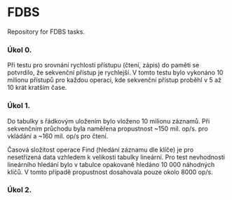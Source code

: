 # FDBS

Repository for FDBS tasks.

### Úkol 0.
Při testu pro srovnání rychlosti přístupu (čtení, zápis) do paměti se potvrdilo, že sekvenční přístup je rychlejší. V tomto testu bylo vykonáno 10 milionu přístupů pro každou operaci, kde sekvenční přístup proběhl v 5 až 10 krát kratším čase.

### Úkol 1.
Do tabulky s řádkovým uložením bylo vloženo 10 milionu záznamů. Při sekvenčním průchodu byla naměřena propustnost ~150 mil. op/s. pro vkládání a ~160 mil. op/s pro čtení.

Časová složitost operace Find (hledání záznamu dle klíče) je pro nesetřízená data vzhledem k  velikosti tabulky lineární. Pro test nevhodnosti lineárního hledání bylo v tabulce opakovaně hledáno 10 000 náhodných klíčů. V tomto případě propustnost dosahovala pouze okolo 8000 op/s.

### Úkol 2.
